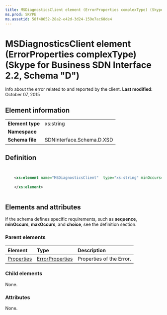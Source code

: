 ```yaml
---
title: MSDiagnosticsClient element (ErrorProperties complexType) (Skype for Business SDN Interface 2.2, Schema "D")
ms.prod: SKYPE
ms.assetid: 58f48652-28a2-e42d-3d24-159e7ac68de4
---
```



# MSDiagnosticsClient element (ErrorProperties complexType) (Skype for Business SDN Interface 2.2, Schema "D")
Info about the error related to and reported by the client. 
 **Last modified:** October 07, 2015
  
    
    


## Element information


|||
|:-----|:-----|
|**Element type**|xs:string |
|**Namespace**||
|**Schema file**|SDNInterface.Schema.D.XSD |
   

## Definition


```XML


    <xs:element name="MSDiagnosticsClient"  type="xs:string" minOccurs="0">
    
    </xs:element>
  
```


## Elements and attributes

If the schema defines specific requirements, such as **sequence**, **minOccurs**, **maxOccurs**, and **choice**, see the definition section. 
  
    
    

### Parent elements



|**Element**|**Type**|**Description**|
|:-----|:-----|:-----|
| [Properties](properties-element-errortype-complextype.md)| [ErrorProperties](errorproperties-complextype-1.md)|Properties of the Error. |
   

### Child elements

None. 
  
    
    

### Attributes

None. 
  
    
    

